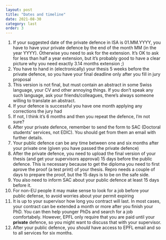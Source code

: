 ```yaml
---
layout: post
title: "Dates and timeline"
date: 2021-08-30
category: last
order: 3
---
```


1. If your suggested date of the private defence in ISA is 01.MM.YYYY, you have to have your private defence by the end of the month MM (in the year YYYY). Otherwise you need to ask for the extension. It’s OK to ask for less than half a year extension, but it’s probably good to have a clear picture why you need exactly 3.14 months extension ;) 
1. You have to hand in (electronically) your thesis 5 weeks before the private defence, so you have your final deadline only after you fill in jury proposal
1. This version is not final, but must contain an abstract in some Swiss language, your CV and other annoying things. If you don’t speak any such language, ask your friends/colleagues, there’s always someone willing to translate an abstract.
1. If your defence is successful you have one month applying any corrections the jury had
1. If not, I think it’s 6 months and then you repeat the defence, I’m not sure?
2. After your private defence, remember to send the form to SAC (Doctoral students’ services, not EDIC). You should get from them an email with further details. 
3. Your public defence can be any time between one and six months after your private one (given you have passed the private defence)
4. After the private defence, you need to upload the final version of your thesis (and get your supervisors approval) 15 days before the public defence. This is necessary because to get the diploma you need to first aprove the proof (a test print) of your thesis. Repro needs a couple of days to prepare the proof, but the 15 days is to be on the safe side. 
5. You also need to inform SAC about your public defence at least 15 days before it. 
6. For non-EU people it may make sense to look for a job before your public defense, to avoid worries about your permit expiring
7. It is up to your supervisor how long you contract will last. In most cases, your contract can be extended a month or more after you finish your PhD. You can then help younger PhDs and search for a job comfortabely. However, EPFL only require that you are paid until your **private** defence, so you might want to discuss that with your supervisor. 
8. After your public defence, you *should* have access to EPFL email and so to all services for six months. 

